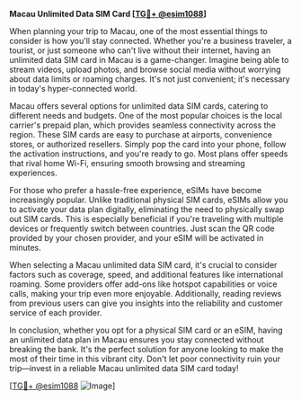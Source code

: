 **Macau Unlimited Data SIM Card [[TG💪+ @esim1088](https://t.me/s/esim1088)]**

When planning your trip to Macau, one of the most essential things to consider is how you'll stay connected. Whether you're a business traveler, a tourist, or just someone who can't live without their internet, having an unlimited data SIM card in Macau is a game-changer. Imagine being able to stream videos, upload photos, and browse social media without worrying about data limits or roaming charges. It's not just convenient; it's necessary in today's hyper-connected world.

Macau offers several options for unlimited data SIM cards, catering to different needs and budgets. One of the most popular choices is the local carrier's prepaid plan, which provides seamless connectivity across the region. These SIM cards are easy to purchase at airports, convenience stores, or authorized resellers. Simply pop the card into your phone, follow the activation instructions, and you're ready to go. Most plans offer speeds that rival home Wi-Fi, ensuring smooth browsing and streaming experiences.

For those who prefer a hassle-free experience, eSIMs have become increasingly popular. Unlike traditional physical SIM cards, eSIMs allow you to activate your data plan digitally, eliminating the need to physically swap out SIM cards. This is especially beneficial if you're traveling with multiple devices or frequently switch between countries. Just scan the QR code provided by your chosen provider, and your eSIM will be activated in minutes.

When selecting a Macau unlimited data SIM card, it's crucial to consider factors such as coverage, speed, and additional features like international roaming. Some providers offer add-ons like hotspot capabilities or voice calls, making your trip even more enjoyable. Additionally, reading reviews from previous users can give you insights into the reliability and customer service of each provider.

In conclusion, whether you opt for a physical SIM card or an eSIM, having an unlimited data plan in Macau ensures you stay connected without breaking the bank. It's the perfect solution for anyone looking to make the most of their time in this vibrant city. Don't let poor connectivity ruin your trip—invest in a reliable Macau unlimited data SIM card today!

[[TG💪+ @esim1088](https://t.me/s/esim1088) ![Image](https://i.postimg.cc/Y0z9fWf4/image.png)]
